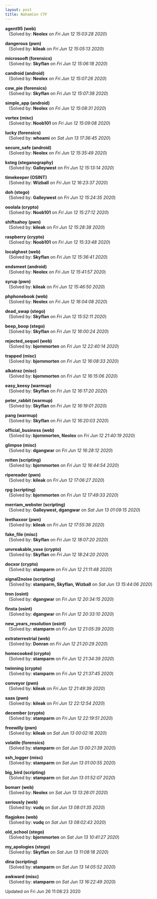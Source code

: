 ```yaml
---
layout: post
title: NahamCon CTF
---
```


<!--break-->

**agent95 (web)**  
&nbsp;&nbsp;&nbsp;(Solved by: **Neolex** on _Fri Jun 12 15:03:28 2020_)  
  
**dangerous (pwn)**  
&nbsp;&nbsp;&nbsp;(Solved by: **kileak** on _Fri Jun 12 15:05:13 2020_)  
  
**microsooft (forensics)**  
&nbsp;&nbsp;&nbsp;(Solved by: **Skyflan** on _Fri Jun 12 15:06:18 2020_)  
  
**candroid (android)**  
&nbsp;&nbsp;&nbsp;(Solved by: **Neolex** on _Fri Jun 12 15:07:26 2020_)  
  
**cow_pie (forensics)**  
&nbsp;&nbsp;&nbsp;(Solved by: **Skyflan** on _Fri Jun 12 15:07:38 2020_)  
  
**simple_app (android)**  
&nbsp;&nbsp;&nbsp;(Solved by: **Neolex** on _Fri Jun 12 15:08:31 2020_)  
  
**vortex (misc)**  
&nbsp;&nbsp;&nbsp;(Solved by: **Noob101** on _Fri Jun 12 15:09:08 2020_)  
  
**lucky (forensics)**  
&nbsp;&nbsp;&nbsp;(Solved by: **whoami** on _Sat Jun 13 17:36:45 2020_)  
  
**secure_safe (android)**  
&nbsp;&nbsp;&nbsp;(Solved by: **Neolex** on _Fri Jun 12 15:35:49 2020_)  
  
**ksteg (steganography)**  
&nbsp;&nbsp;&nbsp;(Solved by: **Galleywest** on _Fri Jun 12 15:13:14 2020_)  
  
**timekeeper (OSINT)**  
&nbsp;&nbsp;&nbsp;(Solved by: **Wizball** on _Fri Jun 12 16:23:37 2020_)  
  
**doh (stego)**  
&nbsp;&nbsp;&nbsp;(Solved by: **Galleywest** on _Fri Jun 12 15:24:35 2020_)  
  
**ooolala (crypto)**  
&nbsp;&nbsp;&nbsp;(Solved by: **Noob101** on _Fri Jun 12 15:27:12 2020_)  
  
**shiftsahoy (pwn)**  
&nbsp;&nbsp;&nbsp;(Solved by: **kileak** on _Fri Jun 12 15:28:38 2020_)  
  
**raspberry (crypto)**  
&nbsp;&nbsp;&nbsp;(Solved by: **Noob101** on _Fri Jun 12 15:33:48 2020_)  
  
**localghost (web)**  
&nbsp;&nbsp;&nbsp;(Solved by: **Skyflan** on _Fri Jun 12 15:36:41 2020_)  
  
**endsmeet (android)**  
&nbsp;&nbsp;&nbsp;(Solved by: **Neolex** on _Fri Jun 12 15:41:57 2020_)  
  
**syrup (pwn)**  
&nbsp;&nbsp;&nbsp;(Solved by: **kileak** on _Fri Jun 12 15:46:50 2020_)  
  
**phphonebook (web)**  
&nbsp;&nbsp;&nbsp;(Solved by: **Neolex** on _Fri Jun 12 16:04:08 2020_)  
  
**dead_swap (stego)**  
&nbsp;&nbsp;&nbsp;(Solved by: **Skyflan** on _Fri Jun 12 15:52:11 2020_)  
  
**beep_boop (stego)**  
&nbsp;&nbsp;&nbsp;(Solved by: **Skyflan** on _Fri Jun 12 16:00:24 2020_)  
  
**rejected_sequel (web)**  
&nbsp;&nbsp;&nbsp;(Solved by: **bjornmorten** on _Fri Jun 12 22:40:14 2020_)  
  
**trapped (misc)**  
&nbsp;&nbsp;&nbsp;(Solved by: **bjornmorten** on _Fri Jun 12 16:08:33 2020_)  
  
**alkatraz (misc)**  
&nbsp;&nbsp;&nbsp;(Solved by: **bjornmorten** on _Fri Jun 12 16:15:06 2020_)  
  
**easy_keesy (warmup)**  
&nbsp;&nbsp;&nbsp;(Solved by: **Skyflan** on _Fri Jun 12 16:17:20 2020_)  
  
**peter_rabbit (warmup)**  
&nbsp;&nbsp;&nbsp;(Solved by: **Skyflan** on _Fri Jun 12 16:19:01 2020_)  
  
**pang (warmup)**  
&nbsp;&nbsp;&nbsp;(Solved by: **Skyflan** on _Fri Jun 12 16:20:03 2020_)  
  
**official_business (web)**  
&nbsp;&nbsp;&nbsp;(Solved by: **bjornmorten, Neolex** on _Fri Jun 12 21:40:19 2020_)  
  
**glimpse (misc)**  
&nbsp;&nbsp;&nbsp;(Solved by: **dgangwar** on _Fri Jun 12 16:28:12 2020_)  
  
**rotten (scripting)**  
&nbsp;&nbsp;&nbsp;(Solved by: **bjornmorten** on _Fri Jun 12 16:44:54 2020_)  
  
**ripereader (pwn)**  
&nbsp;&nbsp;&nbsp;(Solved by: **kileak** on _Fri Jun 12 17:06:27 2020_)  
  
**rpg (scripting)**  
&nbsp;&nbsp;&nbsp;(Solved by: **bjornmorten** on _Fri Jun 12 17:49:33 2020_)  
  
**merriam_webster (scripting)**  
&nbsp;&nbsp;&nbsp;(Solved by: **Galleywest, dgangwar** on _Sat Jun 13 01:09:15 2020_)  
  
**leethaxxor (pwn)**  
&nbsp;&nbsp;&nbsp;(Solved by: **kileak** on _Fri Jun 12 17:55:36 2020_)  
  
**fake_file (misc)**  
&nbsp;&nbsp;&nbsp;(Solved by: **Skyflan** on _Fri Jun 12 18:07:20 2020_)  
  
**unvreakable_vase (crypto)**  
&nbsp;&nbsp;&nbsp;(Solved by: **Skyflan** on _Fri Jun 12 18:24:20 2020_)  
  
**docxor (crypto)**  
&nbsp;&nbsp;&nbsp;(Solved by: **stamparm** on _Fri Jun 12 21:11:48 2020_)  
  
**signal2noise (scripting)**  
&nbsp;&nbsp;&nbsp;(Solved by: **stamparm, Skyflan, Wizball** on _Sat Jun 13 15:44:06 2020_)  
  
**tron (osint)**  
&nbsp;&nbsp;&nbsp;(Solved by: **dgangwar** on _Fri Jun 12 20:34:15 2020_)  
  
**finsta (osint)**  
&nbsp;&nbsp;&nbsp;(Solved by: **dgangwar** on _Fri Jun 12 20:33:10 2020_)  
  
**new_years_resolution (osint)**  
&nbsp;&nbsp;&nbsp;(Solved by: **stamparm** on _Fri Jun 12 21:05:39 2020_)  
  
**extraterrestrial (web)**  
&nbsp;&nbsp;&nbsp;(Solved by: **Donran** on _Fri Jun 12 21:20:29 2020_)  
  
**homecooked (crypto)**  
&nbsp;&nbsp;&nbsp;(Solved by: **stamparm** on _Fri Jun 12 21:34:39 2020_)  
  
**twinning (crypto)**  
&nbsp;&nbsp;&nbsp;(Solved by: **stamparm** on _Fri Jun 12 21:37:45 2020_)  
  
**conveyor (pwn)**  
&nbsp;&nbsp;&nbsp;(Solved by: **kileak** on _Fri Jun 12 21:49:39 2020_)  
  
**saas (pwn)**  
&nbsp;&nbsp;&nbsp;(Solved by: **kileak** on _Fri Jun 12 22:12:54 2020_)  
  
**december (crypto)**  
&nbsp;&nbsp;&nbsp;(Solved by: **stamparm** on _Fri Jun 12 22:19:51 2020_)  
  
**freewilly (pwn)**  
&nbsp;&nbsp;&nbsp;(Solved by: **kileak** on _Sat Jun 13 00:02:16 2020_)  
  
**volatile (forensics)**  
&nbsp;&nbsp;&nbsp;(Solved by: **stamparm** on _Sat Jun 13 00:21:39 2020_)  
  
**ssh_logger (misc)**  
&nbsp;&nbsp;&nbsp;(Solved by: **stamparm** on _Sat Jun 13 01:00:55 2020_)  
  
**big_bird (scripting)**  
&nbsp;&nbsp;&nbsp;(Solved by: **stamparm** on _Sat Jun 13 01:52:07 2020_)  
  
**bomarr (web)**  
&nbsp;&nbsp;&nbsp;(Solved by: **Neolex** on _Sat Jun 13 13:26:01 2020_)  
  
**seriously (web)**  
&nbsp;&nbsp;&nbsp;(Solved by: **vudq** on _Sat Jun 13 08:01:35 2020_)  
  
**flagjokes (web)**  
&nbsp;&nbsp;&nbsp;(Solved by: **vudq** on _Sat Jun 13 08:02:43 2020_)  
  
**old_school (stego)**  
&nbsp;&nbsp;&nbsp;(Solved by: **bjornmorten** on _Sat Jun 13 10:41:27 2020_)  
  
**my_apologies (stego)**  
&nbsp;&nbsp;&nbsp;(Solved by: **Skyflan** on _Sat Jun 13 11:08:18 2020_)  
  
**dina (scripting)**  
&nbsp;&nbsp;&nbsp;(Solved by: **stamparm** on _Sat Jun 13 14:05:52 2020_)  
  
**awkward (misc)**  
&nbsp;&nbsp;&nbsp;(Solved by: **stamparm** on _Sat Jun 13 16:22:49 2020_)  
  


Updated on Fri Jun 26 11:08:23 2020
